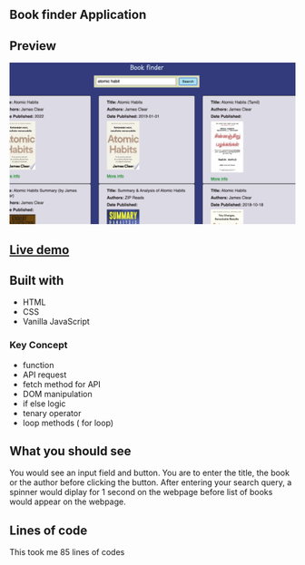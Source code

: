 ## Book finder Application

## Preview
![book finder](/assests/img/Screenshot%202023-12-17%20at%202.43.45%20PM.png)

## [Live demo](https://boook-finder.netlify.app/)

## Built with

- HTML
- CSS
- Vanilla JavaScript

### Key Concept

- function
- API request
- fetch method for API 
- DOM manipulation
- if else logic
- tenary operator
- loop methods ( for loop)

## What you should see

You would see an input field and button. You are to enter the title, the book or the author before clicking the button. After entering your search query, a spinner would diplay for 1 second on the webpage before list of books would appear on the webpage.

## Lines of code

This took me 85 lines of codes
